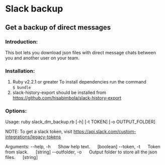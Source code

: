 # Slack backup
## Get a backup of direct messages

### Introduction:
This bot lets you download json files with direct message chats between you and another user on your team. 

### Installation:
1. Ruby v2.2.1 or greater
   To install dependencies run the command   
   `$ bundle`
2. slack-history-export should be installed from https://github.com/hisabimbola/slack-history-export 

### Options:
Usage: 
ruby slack_dm_backup.rb [-h] [-t TOKEN] [-o OUTPUT_FOLDER]

NOTE: To get a slack token, visit https://api.slack.com/custom-integrations/legacy-tokens

Arguments:
--help, -h&nbsp;&nbsp;&nbsp;&nbsp;&nbsp;&nbsp;Show help text.&nbsp;&nbsp;&nbsp;&nbsp;&nbsp;&nbsp;[boolean]
--token, -t&nbsp;&nbsp;&nbsp;&nbsp;&nbsp;&nbsp;Token from slack.&nbsp;&nbsp;&nbsp;&nbsp;&nbsp;&nbsp;[string]
--outfolder, -o&nbsp;&nbsp;&nbsp;&nbsp;&nbsp;&nbsp;Output folder to store all the json files.&nbsp;&nbsp;&nbsp;&nbsp;&nbsp;&nbsp;[string]